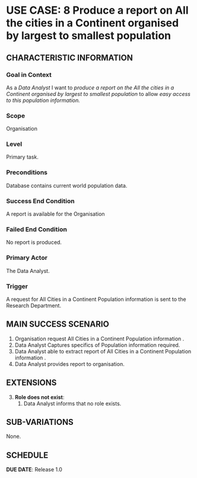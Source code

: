 # USE CASE: 8 Produce a report on All the cities in a Continent organised by largest to smallest population

## CHARACTERISTIC INFORMATION

### Goal in Context

As a *Data Analyst* I want to *produce a report on the All the cities in a Continent organised by largest to smallest population* to allow *easy access to this population information.*

### Scope

Organisation

### Level

Primary task.

### Preconditions

Database contains current world population data.

### Success End Condition

A report is available for the Organisation

### Failed End Condition

No report is produced.

### Primary Actor

The Data Analyst.

### Trigger

A request for All Cities in a Continent Population information is sent to the Research Department.

## MAIN SUCCESS SCENARIO

1. Organisation request All Cities in a Continent Population information .
2. Data Analyst Captures specifics of Population information required.
3. Data Analyst able to extract report of All Cities in a Continent Population information .
4. Data Analyst provides report to organisation.


## EXTENSIONS

3. **Role does not exist**:
    1. Data Analyst informs that no role exists.

## SUB-VARIATIONS

None.

## SCHEDULE

**DUE DATE**: Release 1.0
